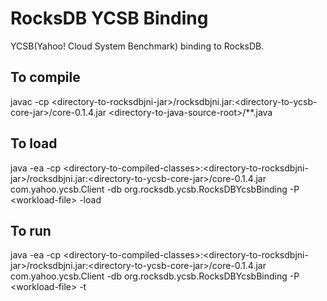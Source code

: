 # RocksDB YCSB Binding
YCSB(Yahoo! Cloud System Benchmark) binding to RocksDB.

## To compile
javac -cp  \<directory-to-rocksdbjni-jar\>/rocksdbjni.jar:\<directory-to-ycsb-core-jar\>/core-0.1.4.jar \<directory-to-java-source-root\>/**.java

## To load
java -ea -cp \<directory-to-compiled-classes\>:\<directory-to-rocksdbjni-jar\>/rocksdbjni.jar:\<directory-to-ycsb-core-jar\>/core-0.1.4.jar com.yahoo.ycsb.Client -db org.rocksdb.ycsb.RocksDBYcsbBinding -P \<workload-file\> -load

## To run
java -ea -cp \<directory-to-compiled-classes\>:\<directory-to-rocksdbjni-jar\>/rocksdbjni.jar:\<directory-to-ycsb-core-jar\>/core-0.1.4.jar com.yahoo.ycsb.Client -db org.rocksdb.ycsb.RocksDBYcsbBinding -P \<workload-file\> -t
